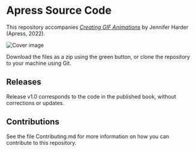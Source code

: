 # Apress Source Code

This repository accompanies [*Creating GIF Animations*](https://link.springer.com/book/10.1007/%isbn%) by Jennifer Harder (Apress, 2022).

[comment]: #cover
![Cover image](%isbn%.jpg)

Download the files as a zip using the green button, or clone the repository to your machine using Git.

## Releases

Release v1.0 corresponds to the code in the published book, without corrections or updates.

## Contributions

See the file Contributing.md for more information on how you can contribute to this repository.